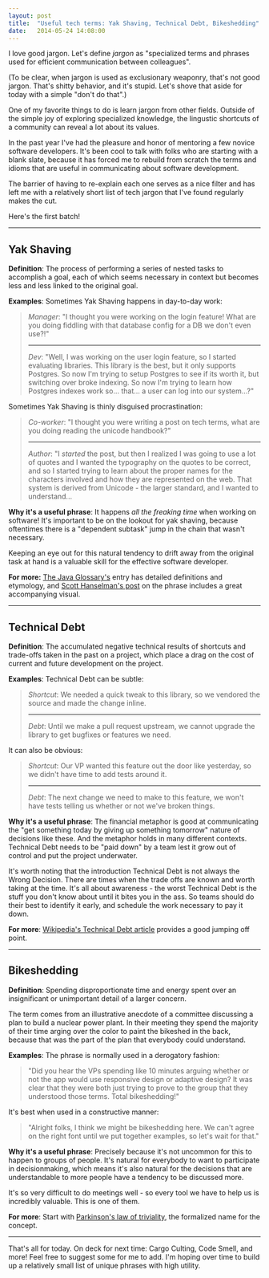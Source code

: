 ```yaml
---
layout: post
title:  "Useful tech terms: Yak Shaving, Technical Debt, Bikeshedding"
date:   2014-05-24 14:08:00
---
```


I love good jargon. Let's define _jargon_ as "specialized terms and
phrases used for efficient communication between colleagues".

(To be clear, when jargon is used as exclusionary weaponry, that's not good
jargon. That's shitty behavior, and it's stupid. Let's shove that aside for
today with a simple "don't do that".)

One of my favorite things to do is learn jargon from other fields. Outside of
the simple joy of exploring specialized knowledge, the lingustic shortcuts of
a community can reveal a lot about its values.

In the past year I've had the pleasure and honor of mentoring a few novice
software developers. It's been cool to talk with folks who are starting with a
blank slate, because it has forced me to rebuild from scratch the terms and
idioms that are useful in communicating about software development.

The barrier of having to re-explain each one serves as a nice filter and has
left me with a relatively short list of tech jargon that I've found regularly
makes the cut.

Here's the first batch!

----

## Yak Shaving

__Definition__: The process of performing a series of nested tasks to
accomplish a goal, each of which seems necessary in context but becomes less
and less linked to the original goal.

__Examples__: Sometimes Yak Shaving happens in day-to-day work:

 > _Manager_: "I thought you were working on the login feature! What are you
 > doing fiddling with that database config for a DB we don't even use?!"
 >
 > ---
 >
 > _Dev_: "Well, I was working on the user login feature, so I started evaluating
 > libraries. This library is the best, but it only supports
 > Postgres. So now I'm trying to setup Postgres to see if its worth it, but
 > switching over broke indexing. So now I'm trying to learn how Postgres
 > indexes work so... that... a user can log into our system...?"

Sometimes Yak Shaving is thinly disguised procrastination:

 > _Co-worker_: "I thought you were writing a post on tech terms, what are
 > you doing reading the unicode handbook?"
 >
 > ---
 >
 > _Author_: "I _started_ the post, but then I realized I was going to use a
 > lot of quotes and I wanted the typography on the quotes to be correct, and
 > so I started trying to learn about the proper names for the characters
 > involved and how they are represented on the web. That system is derived
 > from Unicode - the larger standard, and I wanted to understand...

__Why it's a useful phrase__: It happens _all the freaking time_ when
working on software! It's important to be on the lookout for yak shaving,
because oftentimes there is a "dependent subtask" jump in the chain that wasn't
necessary.

Keeping an eye out for this natural tendency to drift away from the original
task at hand is a valuable skill for the effective software developer.

__For more:__ [The Java
Glossary's](http://mindprod.com/jgloss/yakshaving.html) entry has detailed
definitions and etymology, and [Scott Hanselman's
post](http://www.hanselman.com/blog/YakShavingDefinedIllGetThatDoneAsSoonAsIShaveThisYak.aspx)
on the phrase includes a great accompanying visual.

----

## Technical Debt

__Definition__: The accumulated negative technical results of shortcuts and
trade-offs taken in the past on a project, which place a drag on the cost of
current and future development on the project.

__Examples__: Technical Debt can be subtle:

 > _Shortcut_: We needed a quick tweak to this library, so we vendored the source and
 > made the change inline.
 >
 > ---
 >
 > _Debt_: Until we make a pull request upstream, we cannot upgrade the library
 > to get bugfixes or features we need.

It can also be obvious:

 > _Shortcut_: Our VP wanted this feature out the door like yesterday, so we
 > didn't have time to add tests around it.
 >
 > ---
 >
 > _Debt_: The next change we need to make to this feature, we won't have tests
 > telling us whether or not we've broken things.

__Why it's a useful phrase__: The financial metaphor is good at communicating
the "get something today by giving up something tomorrow" nature of decisions
like these. And the metaphor holds in many different contexts. Technical Debt
needs to be "paid down" by a team lest it grow out of control and put the
project underwater.

It's worth noting that the introduction Technical Debt is not always the Wrong
Decision. There are times when the trade offs are known and worth taking at the
time. It's all about awareness - the worst Technical Debt is the stuff you
don't know about until it bites you in the ass. So teams should do their best
to identify it early, and schedule the work necessary to pay it down.

__For more__: [Wikipedia's Technical Debt article](
http://en.wikipedia.org/wiki/Technical_debt) provides a good jumping off point.

----

## Bikeshedding

__Definition__: Spending disproportionate time and energy spent over an
insignificant or unimportant detail of a larger concern.

The term comes from an illustrative anecdote of a committee discussing a plan
to build a nuclear power plant. In their meeting they spend the majority of
their time arging over the color to paint the bikeshed in the back, because
that was the part of the plan that everybody could understand.

__Examples__: The phrase is normally used in a derogatory fashion:

> "Did you hear the VPs spending like 10 minutes arguing whether or not the app
> would use responsive design or adaptive design? It was clear that they were
> both just trying to prove to the group that they understood those terms.
> Total bikeshedding!"

It's best when used in a constructive manner:

> "Alright folks, I think we might be bikeshedding here. We can't agree
> on the right font until we put together examples, so let's wait for that."

__Why it's a useful phrase__: Precisely because it's not uncommon for this to
happen to groups of people. It's natural for everybody to want to participate
in decisionmaking, which means it's also natural for the decisions that are
understandable to more people have a tendency to be discussed more.

It's so very difficult to do meetings well - so every tool we have to help us
is incredibly valuable. This is one of them.

__For more__: Start with [Parkinson's law of
triviality](http://en.wikipedia.org/wiki/Parkinson's_law_of_triviality),
the formalized name for the concept.

----

That's all for today. On deck for next time: Cargo Culting, Code Smell, and
more! Feel free to suggest some for me to add. I'm hoping over time to build up
a relatively small list of unique phrases with high utility.

